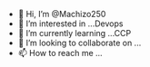- 👋 Hi, I’m @Machizo250
- 👀 I’m interested in ...Devops
- 🌱 I’m currently learning ...CCP
- 💞️ I’m looking to collaborate on ...
- 📫 How to reach me ...

<!---
Machizo250/Machizo250 is a ✨ special ✨ repository because its `README.md` (this file) appears on your GitHub profile.
You can click the Preview link to take a look at your changes.
--->

